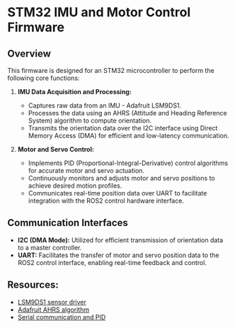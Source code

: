 # STM32 IMU and Motor Control Firmware

## Overview
This firmware is designed for an STM32 microcontroller to perform the following core functions:

1. **IMU Data Acquisition and Processing:**
   - Captures raw data from an IMU - Adafruit LSM9DS1.
   - Processes the data using an AHRS (Attitude and Heading Reference System) algorithm to compute orientation.
   - Transmits the orientation data over the I2C interface using Direct Memory Access (DMA) for efficient and low-latency communication.

2. **Motor and Servo Control:**
   - Implements PID (Proportional-Integral-Derivative) control algorithms for accurate motor and servo actuation.
   - Continuously monitors and adjusts motor and servo positions to achieve desired motion profiles.
   - Communicates real-time position data over UART to facilitate integration with the ROS2 control hardware interface.

## Communication Interfaces
- **I2C (DMA Mode):** Utilized for efficient transmission of orientation data to a master controller.
- **UART:** Facilitates the transfer of motor and servo position data to the ROS2 control interface, enabling real-time feedback and control.

## Resources:
- [LSM9DS1 sensor driver](https://github.com/STMicroelectronics/lsm9ds1-pid)
- [Adafruit AHRS algorithm](https://github.com/adafruit/Adafruit_AHRS)
- [Serial communication and PID](https://github.com/joshnewans/ros_arduino_bridge)

